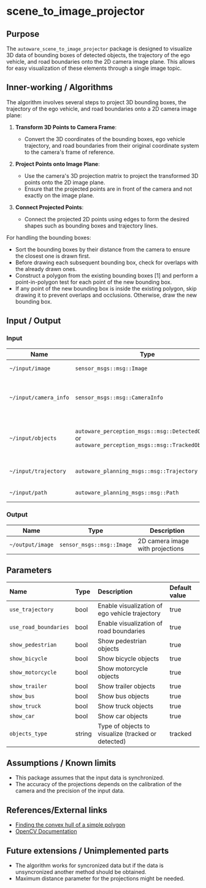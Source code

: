 # scene_to_image_projector

## Purpose

The `autoware_scene_to_image_projector` package is designed to visualize 3D data of bounding boxes of detected objects, the trajectory of the ego vehicle, and road boundaries onto the 2D camera image plane. This allows for easy visualization of these elements through a single image topic.

## Inner-working / Algorithms

The algorithm involves several steps to project 3D bounding boxes, the trajectory of the ego vehicle, and road boundaries onto a 2D camera image plane:

1. **Transform 3D Points to Camera Frame**:

   - Convert the 3D coordinates of the bounding boxes, ego vehicle trajectory, and road boundaries from their original coordinate system to the camera's frame of reference.

2. **Project Points onto Image Plane**:

   - Use the camera's 3D projection matrix to project the transformed 3D points onto the 2D image plane.
   - Ensure that the projected points are in front of the camera and not exactly on the image plane.

3. **Connect Projected Points**:
   - Connect the projected 2D points using edges to form the desired shapes such as bounding boxes and trajectory lines.

For handling the bounding boxes:

- Sort the bounding boxes by their distance from the camera to ensure the closest one is drawn first.
- Before drawing each subsequent bounding box, check for overlaps with the already drawn ones.
- Construct a polygon from the existing bounding boxes [1] and perform a point-in-polygon test for each point of the new bounding box.
- If any point of the new bounding box is inside the existing polygon, skip drawing it to prevent overlaps and occlusions. Otherwise, draw the new bounding box.

## Input / Output

### Input

| Name                  | Type                                                                                                | Description                                 |
| --------------------- | --------------------------------------------------------------------------------------------------- | ------------------------------------------- |
| `~/input/image`       | `sensor_msgs::msg::Image`                                                                           | 2D camera image                             |
| `~/input/camera_info` | `sensor_msgs::msg::CameraInfo`                                                                      | Camera calibration and intrinsic parameters |
| `~/input/objects`     | `autoware_perception_msgs::msg::DetectedObjects` or `autoware_perception_msgs::msg::TrackedObjects` | 3D bounding boxes of detected objects       |
| `~/input/trajectory`  | `autoware_planning_msgs::msg::Trajectory`                                                           | Trajectory of the ego vehicle               |
| `~/input/path`        | `autoware_planning_msgs::msg::Path`                                                                 | Road boundaries                             |

### Output

| Name             | Type                      | Description                      |
| ---------------- | ------------------------- | -------------------------------- |
| `~/output/image` | `sensor_msgs::msg::Image` | 2D camera image with projections |

## Parameters

| Name                  | Type   | Description                                        | Default value |
| :-------------------- | :----- | :------------------------------------------------- | :------------ |
| `use_trajectory`      | bool   | Enable visualization of ego vehicle trajectory     | true          |
| `use_road_boundaries` | bool   | Enable visualization of road boundaries            | true          |
| `show_pedestrian`     | bool   | Show pedestrian objects                            | true          |
| `show_bicycle`        | bool   | Show bicycle objects                               | true          |
| `show_motorcycle`     | bool   | Show motorcycle objects                            | true          |
| `show_trailer`        | bool   | Show trailer objects                               | true          |
| `show_bus`            | bool   | Show bus objects                                   | true          |
| `show_truck`          | bool   | Show truck objects                                 | true          |
| `show_car`            | bool   | Show car objects                                   | true          |
| `objects_type`        | string | Type of objects to visualize (tracked or detected) | tracked       |

## Assumptions / Known limits

- This package assumes that the input data is synchronized.
- The accuracy of the projections depends on the calibration of the camera and the precision of the input data.

## References/External links

- [Finding the convex hull of a simple polygon](https://mathweb.ucsd.edu/~ronspubs/83_09_convex_hull.pdf)
- [OpenCV Documentation](https://docs.opencv.org/4.x/)

## Future extensions / Unimplemented parts

- The algorithm works for syncronized data but if the data is unsyncronized another method should be obtained.
- Maximum distance parameter for the projections might be needed.
